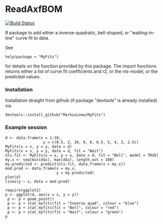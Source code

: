 # ReadAxfBOM

[![Build Status](https://travis-ci.org/MarkusLoew/MyFits.svg?branch=master)](https://travis-ci.org/MarkusLoew/MyFits)

R package to add either a inverse-quadratic, bell-shaped, or "waiting-in-line" curve fit to data.

See 

	help(package = "MyFits") 

for details on the function provided by this package.
The import functions returns either a list of curve fit coefficients and r2, or the nls-model, or the predicted values.


### Installation

Installation straight from github (if package "devtools" is already installed) via

```{r}
devtools::install_github("MarkusLoew/MyFits")
```

### Example session
```{r}
d <- data.frame(x = 1:10,
                 y = c(0.5, 2, 10, 9, 8, 6.5, 5, 4, 3, 2.5))
MyFits(x = x, y = y, data = d)
MyFits(x = x, y = y, data = d, fit = "Wait")
nls.fit <- MyFits(x = x, y = y, data = d, fit = "Bell", model = TRUE)
my.x <- seq(min(d$x), max(d$x), length.out = 100)
my.predicted <- predict(nls.fit, data.frame(x = my.x))
mod.pred <- data.frame(x = my.x,
                       y = my.predicted)
plot(d)
lines(y ~ x, data = mod.pred)

require(ggplot2)
p <- ggplot(d, aes(x = x, y = y))
 p <- p + geom_point()
 p <- p + stat_myfits(fit = "Inverse_quad", colour = "blue")
 p <- p + stat_myfits(fit = "Bell", colour = "red")
 p <- p + stat_myfits(fit = "Wait", colour = "green")
p 
```
